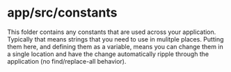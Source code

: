 # app/src/constants

This folder contains any constants that are used across your application. Typically that means strings that you need
to use in mulitple places.  Putting them here, and defining them as a variable, means you can change them in a single
location and have the change automatically ripple through the application (no find/replace-all behavior).
